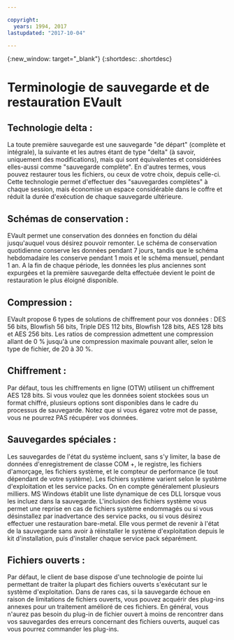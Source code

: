 ```yaml
---

copyright:
  years: 1994, 2017
lastupdated: "2017-10-04"

---
```

{:new_window: target="_blank"}
{:shortdesc: .shortdesc}

# Terminologie de sauvegarde et de restauration EVault 

## Technologie delta :
La toute première sauvegarde est une sauvegarde "de départ" (complète et intégrale), la suivante et les autres étant de type "delta" (à savoir, uniquement des modifications), mais qui sont équivalentes et considérées elles-aussi comme "sauvegarde complète". En d'autres termes, vous pouvez restaurer tous les fichiers, ou ceux de votre choix, depuis celle-ci. Cette technologie permet d'effectuer des "sauvegardes complètes" à chaque session, mais économise un espace considérable dans le coffre et réduit la durée d'exécution de chaque sauvegarde ultérieure.

## Schémas de conservation : 
EVault permet une conservation des données en fonction du délai jusqu'auquel vous désirez pouvoir remonter. Le schéma de conservation quotidienne conserve les données pendant 7 jours, tandis que le schéma hebdomadaire les conserve pendant 1 mois et le schéma mensuel, pendant 1 an. A la fin de chaque période, les données les plus anciennes sont expurgées et la première sauvegarde delta effectuée devient le point de restauration le plus éloigné disponible. 

## Compression : 
EVault propose 6 types de solutions de chiffrement pour vos données : DES 56 bits, Blowfish 56 bits, Triple DES 112 bits, Blowfish 128 bits, AES 128 bits et AES 256 bits. Les ratios de compression admettent une compression allant de 0 % jusqu'à une compression maximale pouvant aller, selon le type de fichier, de 20 à 30 %.

## Chiffrement :
Par défaut, tous les chiffrements en ligne (OTW) utilisent un chiffrement AES 128 bits. Si vous voulez que les données soient stockées sous un format chiffré, plusieurs options sont disponibles dans le cadre du processus de sauvegarde. Notez que si vous égarez votre mot de passe, vous ne pourrez PAS récupérer vos données. 

## Sauvegardes spéciales : 
Les sauvegardes de l'état du système incluent, sans s'y limiter, la base de données d'enregistrement de classe COM +, le registre, les fichiers d'amorçage, les fichiers système, et le compteur de performance (le tout dépendant de votre système). Les fichiers système varient selon le système d'exploitation et les service packs. On en compte généralement plusieurs milliers. MS Windows établit une liste dynamique de ces DLL lorsque vous les incluez dans la sauvegarde. L'inclusion des fichiers système vous permet une reprise en cas de fichiers système endommagés ou si vous désinstallez par inadvertance des service packs, ou si vous désirez effectuer une restauration bare-metal. Elle vous permet de revenir à l'état de la sauvegarde sans avoir à réinstaller le système d'exploitation depuis le kit d'installation, puis d'installer chaque service pack séparément. 

## Fichiers ouverts : 
Par défaut, le client de base dispose d'une technologie de pointe lui permettant de traiter la plupart des fichiers ouverts s'exécutant sur le système d'exploitation. Dans de rares cas, si la sauvegarde échoue en raison de limitations de fichiers ouverts, vous pouvez acquérir des plug-ins annexes pour un traitement amélioré de ces fichiers. En général, vous n'aurez pas besoin du plug-in de fichier ouvert à moins de rencontrer dans vos sauvegardes des erreurs concernant des fichiers ouverts, auquel cas vous pourrez commander les plug-ins.
